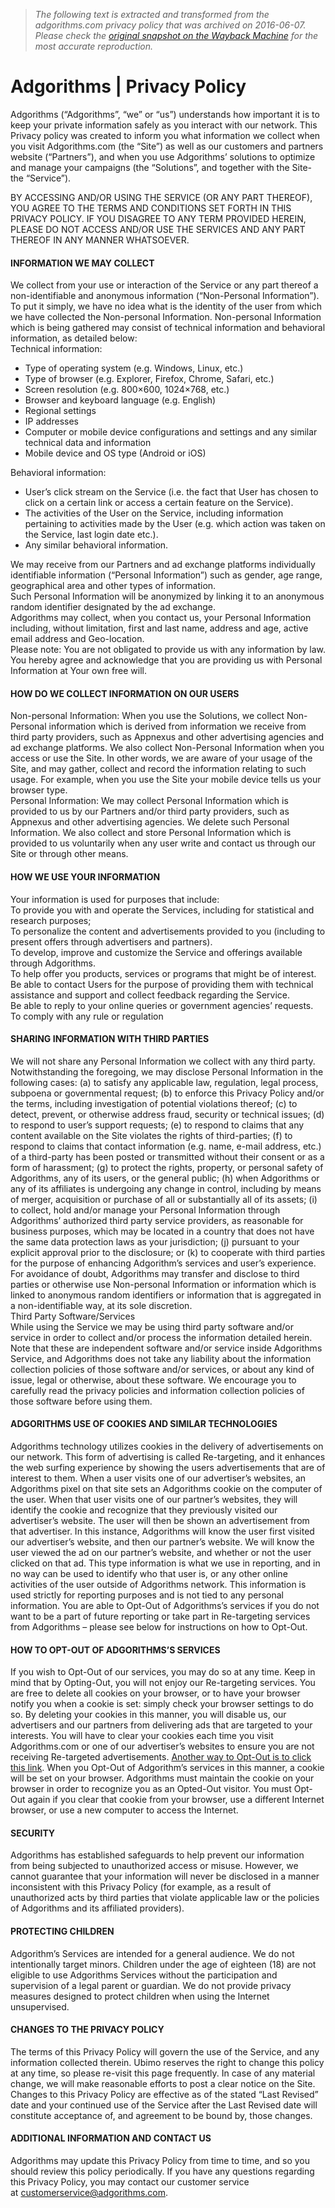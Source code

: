 > *The following text is extracted and transformed from the adgorithms.com privacy policy that was archived on 2016-06-07. Please check the [original snapshot on the Wayback Machine](https://web.archive.org/web/20160607152005id_/http%3A//adgorithms.com/privacy-policy) for the most accurate reproduction.*

# Adgorithms | Privacy Policy

Adgorithms (“Adgorithms”, “we” or “us”) understands how important it is to keep your private information safely as you interact with our network. This Privacy policy was created to inform you what information we collect when you visit Adgorithms.com (the “Site”) as well as our customers and partners website (“Partners”), and when you use Adgorithms’ solutions to optimize and manage your campaigns (the “Solutions”, and together with the Site- the “Service”).

BY ACCESSING AND/OR USING THE SERVICE (OR ANY PART THEREOF), YOU AGREE TO THE TERMS AND CONDITIONS SET FORTH IN THIS PRIVACY POLICY. IF YOU DISAGREE TO ANY TERM PROVIDED HEREIN, PLEASE DO NOT ACCESS AND/OR USE THE SERVICES AND ANY PART THEREOF IN ANY MANNER WHATSOEVER.

#### INFORMATION WE MAY COLLECT

We collect from your use or interaction of the Service or any part thereof a non-identifiable and anonymous information (“Non-Personal Information”). To put it simply, we have no idea what is the identity of the user from which we have collected the Non-personal Information. Non-personal Information which is being gathered may consist of technical information and behavioral information, as detailed below:  
Technical information:

  * Type of operating system (e.g. Windows, Linux, etc.)
  * Type of browser (e.g. Explorer, Firefox, Chrome, Safari, etc.)
  * Screen resolution (e.g. 800×600, 1024×768, etc.)
  * Browser and keyboard language (e.g. English)
  * Regional settings
  * IP addresses
  * Computer or mobile device configurations and settings and any similar technical data and information
  * Mobile device and OS type (Android or iOS)



Behavioral information:

  * User’s click stream on the Service (i.e. the fact that User has chosen to click on a certain link or access a certain feature on the Service).
  * The activities of the User on the Service, including information pertaining to activities made by the User (e.g. which action was taken on the Service, last login date etc.).
  * Any similar behavioral information.



We may receive from our Partners and ad exchange platforms individually identifiable information (“Personal Information”) such as gender, age range, geographical area and other types of information.  
Such Personal Information will be anonymized by linking it to an anonymous random identifier designated by the ad exchange.  
Adgorithms may collect, when you contact us, your Personal Information including, without limitation, first and last name, address and age, active email address and Geo-location.  
Please note: You are not obligated to provide us with any information by law. You hereby agree and acknowledge that you are providing us with Personal Information at Your own free will.

#### HOW DO WE COLLECT INFORMATION ON OUR USERS

Non-personal Information: When you use the Solutions, we collect Non-Personal information which is derived from information we receive from third party providers, such as Appnexus and other advertising agencies and ad exchange platforms. We also collect Non-Personal Information when you access or use the Site. In other words, we are aware of your usage of the Site, and may gather, collect and record the information relating to such usage. For example, when you use the Site your mobile device tells us your browser type.  
Personal Information: We may collect Personal Information which is provided to us by our Partners and/or third party providers, such as Appnexus and other advertising agencies. We delete such Personal Information. We also collect and store Personal Information which is provided to us voluntarily when any user write and contact us through our Site or through other means.

#### HOW WE USE YOUR INFORMATION

Your information is used for purposes that include:  
To provide you with and operate the Services, including for statistical and research purposes;  
To personalize the content and advertisements provided to you (including to present offers through advertisers and partners).  
To develop, improve and customize the Service and offerings available through Adgorithms.  
To help offer you products, services or programs that might be of interest.  
Be able to contact Users for the purpose of providing them with technical assistance and support and collect feedback regarding the Service.  
Be able to reply to your online queries or government agencies’ requests.  
To comply with any rule or regulation

#### SHARING INFORMATION WITH THIRD PARTIES

We will not share any Personal Information we collect with any third party. Notwithstanding the foregoing, we may disclose Personal Information in the following cases: (a) to satisfy any applicable law, regulation, legal process, subpoena or governmental request; (b) to enforce this Privacy Policy and/or the terms, including investigation of potential violations thereof; (c) to detect, prevent, or otherwise address fraud, security or technical issues; (d) to respond to user’s support requests; (e) to respond to claims that any content available on the Site violates the rights of third-parties; (f) to respond to claims that contact information (e.g. name, e-mail address, etc.) of a third-party has been posted or transmitted without their consent or as a form of harassment; (g) to protect the rights, property, or personal safety of Adgorithms, any of its users, or the general public; (h) when Adgorithms or any of its affiliates is undergoing any change in control, including by means of merger, acquisition or purchase of all or substantially all of its assets; (i) to collect, hold and/or manage your Personal Information through Adgorithms’ authorized third party service providers, as reasonable for business purposes, which may be located in a country that does not have the same data protection laws as your jurisdiction; (j) pursuant to your explicit approval prior to the disclosure; or (k) to cooperate with third parties for the purpose of enhancing Adgorithm’s services and user’s experience.  
For avoidance of doubt, Adgorithms may transfer and disclose to third parties or otherwise use Non-personal Information or information which is linked to anonymous random identifiers or information that is aggregated in a non-identifiable way, at its sole discretion.  
Third Party Software/Services  
While using the Service we may be using third party software and/or service in order to collect and/or process the information detailed herein. Note that these are independent software and/or service inside Adgorithms Service, and Adgorithms does not take any liability about the information collection policies of those software and/or services, or about any kind of issue, legal or otherwise, about these software. We encourage you to carefully read the privacy policies and information collection policies of those software before using them.

#### ADGORITHMS USE OF COOKIES AND SIMILAR TECHNOLOGIES

Adgorithms technology utilizes cookies in the delivery of advertisements on our network. This form of advertising is called Re-targeting, and it enhances the web surfing experience by showing the users advertisements that are of interest to them. When a user visits one of our advertiser’s websites, an Adgorithms pixel on that site sets an Adgorithms cookie on the computer of the user. When that user visits one of our partner’s websites, they will identify the cookie and recognize that they previously visited our advertiser’s website. The user will then be shown an advertisement from that advertiser. In this instance, Adgorithms will know the user first visited our advertiser’s website, and then our partner’s website. We will know the user viewed the ad on our partner’s website, and whether or not the user clicked on that ad. This type information is what we use in reporting, and in no way can be used to identify who that user is, or any other online activities of the user outside of Adgorithms network. This information is used strictly for reporting purposes and is not tied to any personal information. You are able to Opt-Out of Adgorithms’s services if you do not want to be a part of future reporting or take part in Re-targeting services from Adgorithms – please see below for instructions on how to Opt-Out.

#### HOW TO OPT-OUT OF ADGORITHMS’S SERVICES

If you wish to Opt-Out of our services, you may do so at any time. Keep in mind that by Opting-Out, you will not enjoy our Re-targeting services. You are free to delete all cookies on your browser, or to have your browser notify you when a cookie is set: simply check your browser settings to do so. By deleting your cookies in this manner, you will disable us, our advertisers and our partners from delivering ads that are targeted to your interests. You will have to clear your cookies each time you visit Adgorithms.com or one of our advertiser’s websites to ensure you are not receiving Re-targeted advertisements. [Another way to Opt-Out is to click this link](http://ib.adnxs.com/optout "Opt Out Adgorithms' services"). When you Opt-Out of Adgorithm’s services in this manner, a cookie will be set on your browser. Adgorithms must maintain the cookie on your browser in order to recognize you as an Opted-Out visitor. You must Opt-Out again if you clear that cookie from your browser, use a different Internet browser, or use a new computer to access the Internet.

#### SECURITY

Adgorithms has established safeguards to help prevent our information from being subjected to unauthorized access or misuse. However, we cannot guarantee that your information will never be disclosed in a manner inconsistent with this Privacy Policy (for example, as a result of unauthorized acts by third parties that violate applicable law or the policies of Adgorithms and its affiliated providers).

#### PROTECTING CHILDREN

Adgorithm’s Services are intended for a general audience. We do not intentionally target minors. Children under the age of eighteen (18) are not eligible to use Adgorithms Services without the participation and supervision of a legal parent or guardian. We do not provide privacy measures designed to protect children when using the Internet unsupervised.

#### CHANGES TO THE PRIVACY POLICY

The terms of this Privacy Policy will govern the use of the Service, and any information collected therein. Ubimo reserves the right to change this policy at any time, so please re-visit this page frequently. In case of any material change, we will make reasonable efforts to post a clear notice on the Site.  
Changes to this Privacy Policy are effective as of the stated “Last Revised” date and your continued use of the Service after the Last Revised date will constitute acceptance of, and agreement to be bound by, those changes.

#### ADDITIONAL INFORMATION AND CONTACT US

Adgorithms may update this Privacy Policy from time to time, and so you should review this policy periodically. If you have any questions regarding this Privacy Policy, you may contact our customer service at customerservice@adgorithms.com.
